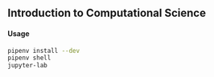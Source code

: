 ## Introduction to Computational Science

#### Usage

```bash
pipenv install --dev
pipenv shell
jupyter-lab
```
